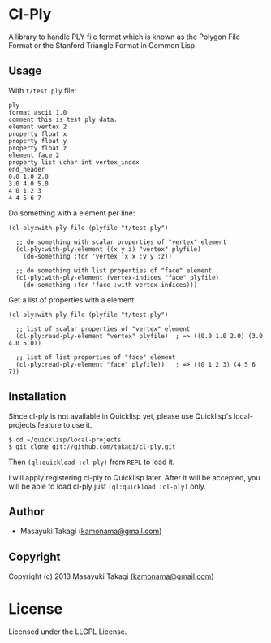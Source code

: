 # Cl-Ply

A library to handle PLY file format which is known as the Polygon File Format or the Stanford Triangle Format in Common Lisp.

## Usage

With `t/test.ply` file:

    ply
    format ascii 1.0
    comment this is test ply data.
    element vertex 2
    property float x
    property float y
    property float z
    element face 2
    property list uchar int vertex_index
    end_header
    0.0 1.0 2.0
    3.0 4.0 5.0
    4 0 1 2 3
    4 4 5 6 7

Do something with a element per line:

    (cl-ply:with-ply-file (plyfile "t/test.ply")
    
      ;; do something with scalar properties of "vertex" element
      (cl-ply:with-ply-element ((x y z) "vertex" plyfile)
        (do-something :for 'vertex :x x :y y :z))
    
      ;; do something with list properties of "face" element
      (cl-ply:with-ply-element (vertex-indices "face" plyfile)
        (do-something :for 'face :with vertex-indices)))

Get a list of properties with a element:

    (cl-ply:with-ply-file (plyfile "t/test.ply")
    
      ;; list of scalar properties of "vertex" element
      (cl-ply:read-ply-element "vertex" plyfile)  ; => ((0.0 1.0 2.0) (3.0 4.0 5.0))
    
      ;; list of list properties of "face" element
      (cl-ply:read-ply-element "face" plyfile))   ; => ((0 1 2 3) (4 5 6 7))


## Installation

Since cl-ply is not available in Quicklisp yet, please use Quicklisp's local-projects feature to use it.

    $ cd ~/quicklisp/local-projects
    $ git clone git://github.com/takagi/cl-ply.git

Then `(ql:quickload :cl-ply)` from `REPL` to load it.

I will apply registering cl-ply to Quicklisp later. After it will be accepted, you will be able to load cl-ply just `(ql:quickload :cl-ply)` only.

## Author

* Masayuki Takagi (kamonama@gmail.com)

## Copyright

Copyright (c) 2013 Masayuki Takagi (kamonama@gmail.com)

# License

Licensed under the LLGPL License.

